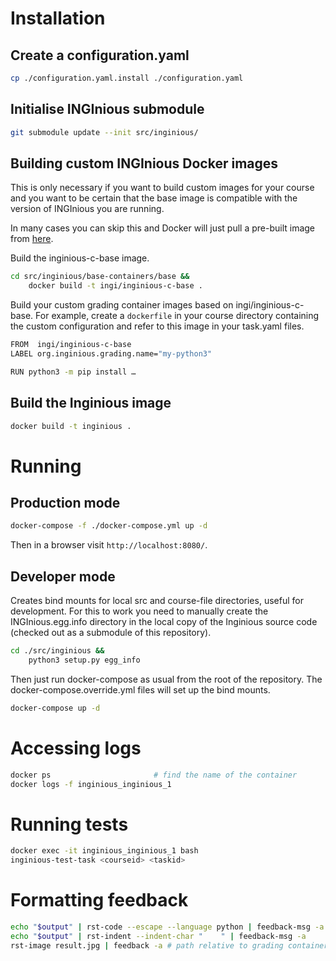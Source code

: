 # Installation

## Create a configuration.yaml

```bash
cp ./configuration.yaml.install ./configuration.yaml
```

## Initialise INGInious submodule

```bash
git submodule update --init src/inginious/
```

## Building custom INGInious Docker images

This is only necessary if you want to build custom images for your
course and you want to be certain that the base image is compatible
with the version of INGInious you are running.

In many cases you can skip this and Docker will just pull a pre-built
image from
[here](https://hub.docker.com/r/ingi/inginious-c-base/).

Build the inginious-c-base image.

```bash
cd src/inginious/base-containers/base &&
    docker build -t ingi/inginious-c-base .
```

Build your custom grading container images based on
ingi/inginious-c-base. For example, create a `dockerfile` in your
course directory containing the custom configuration and refer to this
image in your task.yaml files.

```bash
FROM  ingi/inginious-c-base
LABEL org.inginious.grading.name="my-python3"

RUN python3 -m pip install …
```

## Build the Inginious image

```bash
docker build -t inginious .
```

# Running

## Production mode
```bash
docker-compose -f ./docker-compose.yml up -d
```

Then in a browser visit `http://localhost:8080/`.

## Developer mode

Creates bind mounts for local src and course-file directories, useful
for development. For this to work you need to manually create the
INGInious.egg.info directory in the local copy of the Inginious source
code (checked out as a submodule of this repository).

```bash
cd ./src/inginious &&
    python3 setup.py egg_info
```

Then just run docker-compose as usual from the root of the
repository. The docker-compose.override.yml files will set up the bind
mounts.

```bash
docker-compose up -d
```

# Accessing logs

```bash
docker ps                       # find the name of the container
docker logs -f inginious_inginious_1
```

# Running tests

```bash
docker exec -it inginious_inginious_1 bash
inginious-test-task <courseid> <taskid>
```

# Formatting feedback
```bash
echo "$output" | rst-code --escape --language python | feedback-msg -a
echo "$output" | rst-indent --indent-char "    " | feedback-msg -a
rst-image result.jpg | feedback -a # path relative to grading container
```
